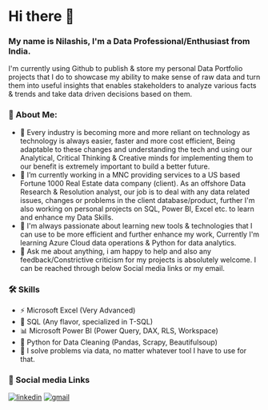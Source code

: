 # Hi there 👋

### My name is Nilashis, I'm a Data Professional/Enthusiast from India. 
I'm currently using Github to publish & store my personal Data Portfolio projects that I do to showcase my ability to make sense of raw data and turn them into useful insights that enables stakeholders to analyze various facts & trends and take data driven decisions based on them.


### 🚀 About Me:
- 🔭 Every industry is becoming more and more reliant on technology as technology is always easier, faster and more cost efficient, Being adaptable to these changes and understanding the tech and using our Analytical, Critical Thinking & Creative minds for implementing them to our benefit is extremely important to build a better future.
- 💼 I’m currently working in a MNC providing services to a US based Fortune 1000 Real Estate data company (client). As an offshore Data Research & Resolution analyst, our job is to deal with any data related issues, changes or problems in the client database/product, further I'm also working on personal projects on SQL, Power BI, Excel etc. to learn and enhance my Data Skills.
- 🌱 I'm always passionate about learning new tools & technologies that I can use to be more efficient and further enhance my work, Currently I'm learning Azure Cloud data operations & Python for data analytics.
- 💬 Ask me about anything, i am happy to help and also any feedback/Constrictive criticism for my projects is absolutely welcome. I can be reached through below Social media links or my email.


### 🛠 Skills
- ⚡ Microsoft Excel (Very Advanced)
- 🤖 SQL (Any flavor, specialized in T-SQL)
- 📊 Microsoft Power BI (Power Query, DAX, RLS, Workspace)
- 🐍 Python for Data Cleaning (Pandas, Scrapy, Beautifulsoup)
- 🧠 I solve problems via data, no matter whatever tool I have to use for that.


### 🔗 Social media Links
[![linkedin](https://img.shields.io/badge/linkedin-0A66C2?style=for-the-badge&logo=linkedin&logoColor=white)](https://www.linkedin.com/in/nilashis-halder/)
[![gmail](https://img.shields.io/badge/Gmail-D14836?style=for-the-badge&logo=gmail&logoColor=white)](mailto:nilasish11998@gmail.com)
